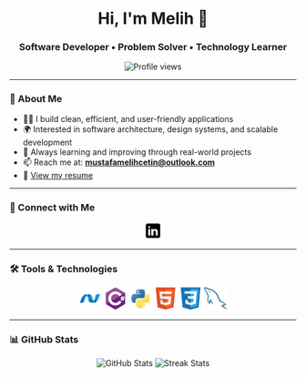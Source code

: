 <h1 align="center">Hi, I'm Melih 👋</h1>
<h3 align="center">Software Developer • Problem Solver • Technology Learner</h3>

<p align="center">
  <img src="https://komarev.com/ghpvc/?username=mustafamelihcetin&label=Profile%20views&color=0e75b6&style=flat" alt="Profile views" />
</p>

---

### 🚀 About Me

- 👨‍💻 I build clean, efficient, and user-friendly applications  
- 🌍 Interested in software architecture, design systems, and scalable development  
- 🔁 Always learning and improving through real-world projects  
- 📫 Reach me at: **mustafamelihcetin@outlook.com**  
- 📄 [View my resume](https://l24.im/YZA)

---

### 🔗 Connect with Me

<p align="center">
  <a href="https://linkedin.com/in/melihctn" target="_blank">
    <img src="https://raw.githubusercontent.com/simple-icons/simple-icons/master/icons/linkedin.svg" alt="LinkedIn" width="30" height="30" />
  </a>
</p>

---

### 🛠️ Tools & Technologies

<p align="center">
  <img src="https://raw.githubusercontent.com/devicons/devicon/master/icons/dot-net/dot-net-original.svg" alt=".NET" width="40" height="40" />
  <img src="https://raw.githubusercontent.com/devicons/devicon/master/icons/csharp/csharp-original.svg" alt="C#" width="40" height="40" />
  <img src="https://raw.githubusercontent.com/devicons/devicon/master/icons/python/python-original.svg" alt="Python" width="40" height="40" />
  <img src="https://raw.githubusercontent.com/devicons/devicon/master/icons/html5/html5-original.svg" alt="HTML5" width="40" height="40" />
  <img src="https://raw.githubusercontent.com/devicons/devicon/master/icons/css3/css3-original.svg" alt="CSS3" width="40" height="40" />
  <img src="https://raw.githubusercontent.com/devicons/devicon/master/icons/mysql/mysql-original.svg" alt="MySQL" width="40" height="40" />
</p>

---

### 📊 GitHub Stats

<p align="center">
  <img src="https://github-readme-stats.vercel.app/api?username=mustafamelihcetin&show_icons=true&locale=en&theme=transparent" alt="GitHub Stats" />
  <img src="https://github-readme-streak-stats.herokuapp.com/?user=mustafamelihcetin&theme=transparent" alt="Streak Stats" />
</p>
